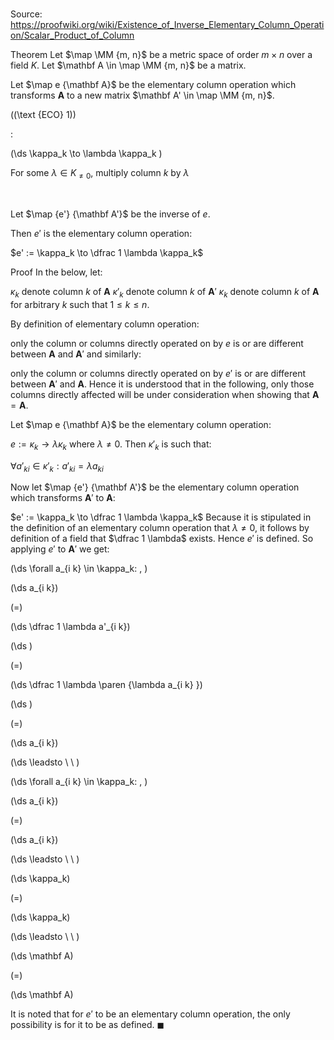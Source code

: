 # 

Source: https://proofwiki.org/wiki/Existence_of_Inverse_Elementary_Column_Operation/Scalar_Product_of_Column

Theorem
Let $\map \MM {m, n}$ be a metric space of order $m \times n$ over a field $K$.
Let $\mathbf A \in \map \MM {m, n}$ be a matrix. 

Let $\map e {\mathbf A}$ be the elementary column operation which transforms $\mathbf A$ to a new matrix $\mathbf A' \in \map \MM {m, n}$.




\((\text {ECO} 1)\)  

$:$  







\(\ds \kappa_k \to \lambda \kappa_k \)   





For some $\lambda \in K_{\ne 0}$, multiply column $k$ by $\lambda$   

  


Let $\map {e'} {\mathbf A'}$ be the inverse of $e$.

Then $e'$ is the elementary column operation:

$e' := \kappa_k \to \dfrac 1 \lambda \kappa_k$


Proof
In the below, let:

$\kappa_k$ denote column $k$ of $\mathbf A$
$\kappa'_k$ denote column $k$ of $\mathbf A'$
$\kappa_k$ denote column $k$ of $\mathbf A$
for arbitrary $k$ such that $1 \le k \le n$.

By definition of elementary column operation:

only the column or columns directly operated on by $e$ is or are different between $\mathbf A$ and $\mathbf A'$
and similarly:

only the column or columns directly operated on by $e'$ is or are different between $\mathbf A'$ and $\mathbf A$.
Hence it is understood that in the following, only those columns directly affected will be under consideration when showing that $\mathbf A = \mathbf A$.

Let $\map e {\mathbf A}$ be the elementary column operation:

$e := \kappa_k \to \lambda \kappa_k$
where $\lambda \ne 0$.
Then $\kappa'_k$ is such that:

$\forall a'_{k i} \in \kappa'_k: a'_{k i} = \lambda a_{k i}$

Now let $\map {e'} {\mathbf A'}$ be the elementary column operation which transforms $\mathbf A'$ to $\mathbf A$:

$e' := \kappa_k \to \dfrac 1 \lambda \kappa_k$
Because it is stipulated in the definition of an elementary column operation that $\lambda \ne 0$, it follows by definition of a field that $\dfrac 1 \lambda$ exists.
Hence $e'$ is defined.
So applying $e'$ to $\mathbf A'$ we get:










\(\ds \forall a_{i k} \in \kappa_k: \, \)



\(\ds a_{i k}\)

\(=\)







\(\ds \dfrac 1 \lambda a'_{i k}\)




















\(\ds \)

\(=\)







\(\ds \dfrac 1 \lambda \paren {\lambda a_{i k} }\)




















\(\ds \)

\(=\)







\(\ds a_{i k}\)














\(\ds \leadsto \ \ \)

\(\ds \forall a_{i k} \in \kappa_k: \, \)



\(\ds a_{i k}\)

\(=\)







\(\ds a_{i k}\)














\(\ds \leadsto \ \ \)





\(\ds \kappa_k\)

\(=\)







\(\ds \kappa_k\)














\(\ds \leadsto \ \ \)





\(\ds \mathbf A\)

\(=\)







\(\ds \mathbf A\)









It is noted that for $e'$ to be an elementary column operation, the only possibility is for it to be as defined.
$\blacksquare$





